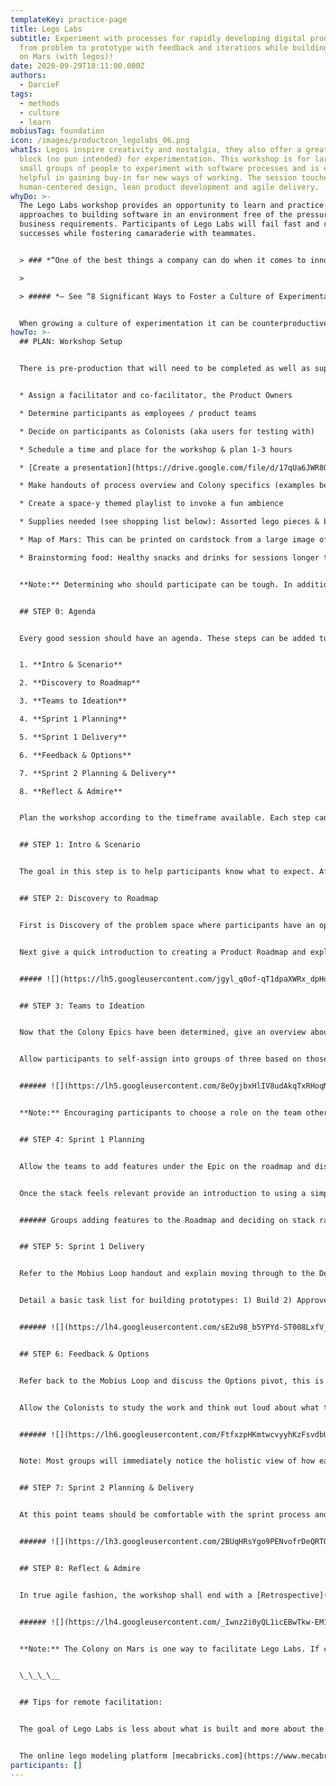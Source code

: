 ```yaml
---
templateKey: practice-page
title: Lego Labs
subtitle: Experiment with processes for rapidly developing digital products. Go
  from problem to prototype with feedback and iterations while building a Colony
  on Mars (with legos)!
date: 2020-09-29T18:11:00.000Z
authors:
  - DarcieF
tags:
  - methods
  - culture
  - learn
mobiusTag: foundation
icon: /images/productcon_legolabs_06.png
whatIs: Legos inspire creativity and nostalgia, they also offer a great building
  block (no pun intended) for experimentation. This workshop is for large or
  small groups of people to experiment with software processes and is especially
  helpful in gaining buy-in for new ways of working. The session touches upon
  human-centered design, lean product development and agile delivery.
whyDo: >-
  The Lego Labs workshop provides an opportunity to learn and practice iterative
  approaches to building software in an environment free of the pressure of
  business requirements. Participants of Lego Labs will fail fast and celebrate
  successes while fostering camaraderie with teammates.


  > ### *“One of the best things a company can do when it comes to innovation is to provide employees with the time and resources they need to freely experiment with new techniques....”* 

  >

  > ##### *— See “8 Significant Ways to Foster a Culture of Experimentation” Forbes, May 21, 2019*


  When growing a culture of experimentation it can be counterproductive to jump right into changes in process, primarily because too much too fast often deters people from adopting new ways of working.
howTo: >-
  ## PLAN: Workshop Setup


  There is pre-production that will need to be completed as well as supplies prepared. Some things to consider include:


  * Assign a facilitator and co-facilitator, the Product Owners

  * Determine participants as employees / product teams

  * Decide on participants as Colonists (aka users for testing with)

  * Schedule a time and place for the workshop & plan 1-3 hours

  * [Create a presentation](https://drive.google.com/file/d/17qUa6JWR8ODGVqJ4IqRrTCm5n-IyZz_x/view?usp=sharing) document as facilitator’s guide (templates in ‘links we love’ below)

  * Make handouts of process overview and Colony specifics (examples below)

  * Create a space-y themed playlist to invoke a fun ambience

  * Supplies needed (see shopping list below): Assorted lego pieces & baseplates, sharpies, pencils & paper, printed handouts, sticky notes 3x3 + 8x6

  * Map of Mars: This can be printed on cardstock from a large image of the planet

  * Brainstorming food: Healthy snacks and drinks for sessions longer than an hour


  **Note:** Determining who should participate can be tough. In addition to cross-functional product team roles it is important to include leadership and different lines of business, which will help gain empathy and understanding of processes across an entire organization.


  ## STEP 0: Agenda


  Every good session should have an agenda. These steps can be added to a whiteboard or printed for participants to have an overview of the time together.


  1. **Intro & Scenario**

  2. **Discovery to Roadmap**

  3. **Teams to Ideation**

  4. **Sprint 1 Planning**

  5. **Sprint 1 Delivery**

  6. **Feedback & Options**

  7. **Sprint 2 Planning & Delivery**

  8. **Reflect & Admire**


  Plan the workshop according to the timeframe available. Each step can be shortened or lengthened based upon what is desired to be learned. For example, the second sprint can be removed or some of the exercises combined if necessary.


  ## STEP 1: Intro & Scenario


  The goal in this step is to help participants know what to expect. After a brief introduction to why the workshop is happening, start with a [Social Contract](https://openpracticelibrary.com/practice/social-contract/) exercise to help instill a sense of trust amongst the group. Use participant handouts to assist in understanding the scenario and logistics for building a Colony on Mars. [The Mobius Loop](https://drive.google.com/file/d/1CAWE9y8xNi7PIE08muHn3207MRaivEGk/view?usp=sharing) process map may also be printed and available to discuss phases of iteration and steps for the workshop.


  ## STEP 2: Discovery to Roadmap


  First is Discovery of the problem space where participants have an opportunity to ask questions of the Product Owners and the Colonists. Give a quick overview on how to conduct qualitative research and encourage note-taking on an [Empathy Map](https://openpracticelibrary.com/practice/empathy-mapping/), then allow the participants to ask open-ended questions and learn more. The goal is to get an understanding of the challenges and determine areas of the Colony that must be built.


  Next give a quick introduction to creating a Product Roadmap and explain the difference between Epics and Features. With insights from Discovery fresh in mind, ask the participants a [How Might We](https://openpracticelibrary.com/practice/hmw/) question to brainstorm out loud the high level build areas for the Colony, which will be the Epics. As ideas are shared, write those onto the 8x6 sticky pad, after ideation consolidate similar topics and collaborate on adding build areas to the Spine of the Roadmap.


  ##### ![](https://lh5.googleusercontent.com/jgyl_q0of-qT1dpaXWRx_dpHoY27LNDNL80BElPjPrk_kKcgnDzAtXqXG9Z3GFLYYC0ezHVxKD0DRIFevhP5KUGrcU7q2Ee23x0Melp5eMJrFJKBlZbvIGh7E6xJ5bOH9EnTfV5Z)Facilitating Lego Labs at ProductCon in Los Angeles for a VIP group of conference attendees.


  ## STEP 3: Teams to Ideation


  Now that the Colony Epics have been determined, give an overview about working in cross-functional teams. Discuss the role of a Product Manager as voice of the business, a Product Designer as voice of the user, and a Software Engineer as voice of the system.


  Allow participants to self-assign into groups of three based on those roles and choose a Mars build area (Epic) to focus upon. Each product team now has a set amount of time to brainstorm together what they will build as specific Features for the Colony area chosen. These features should be noted on 3x3 sticky and consolidated.


  ###### ![](https://lh5.googleusercontent.com/8eOyjbxHlIV8udAkqTxRHoqMI1rIyZKk-SbnAnDeMrrBbgfsBzBpEVIv13uWdqyjWDJFDx9v9QsH7KVRS_7NnG1GgHB3C4i2EsK0-ezDvTfYnRngfCpcfSBKItAk-Zcycdqo49cH)The teams ideating feature solutions for their build area. 


  **Note:** Encouraging participants to choose a role on the team other than their current profession can help in gaining empathy for cross-functional tasks. For a longer workshop timeframe consider adding a quick brainstorm for the groups to create their team name.


  ## STEP 4: Sprint 1 Planning


  Allow the teams to add features under the Epic on the roadmap and discuss that this gives a holistic view across each build area. Give an overview of how to prioritize a stack rank of the Features based upon User Value – with most valuable features at the top of the stack.


  Once the stack feels relevant provide an introduction to using a simple Kanban board for each team to prioritize a backlog. Discuss that the features on the Roadmap can be translated into User Stories and have the Product Managers on each team prepare to manage completion of each item added to the backlog.


  ###### Groups adding features to the Roadmap and deciding on stack rank.


  ## STEP 5: Sprint 1 Delivery


  Refer to the Mobius Loop handout and explain moving through to the Delivery phase of the product development process. Give an overview of the feedback loop cycles for Build, Measure, Learn. Ensure team members keep the vision and Colonist’s needs in-mind.


  Detail a basic task list for building prototypes: 1) Build 2) Approve 3) Iterate 4) Repeat. Ensure the group understands the goal is to complete more than one feature / user story from their backlog. Allow teams to deploy the prototypes to the Mars Colony Map after completing a story or provide a couple minutes at the end of the building to do so.


  ###### ![](https://lh4.googleusercontent.com/sE2u98_b5YPYd-ST008LxfV_f7XglMKkhIH8prF9P8T9HokZN3Q2mLo0FEJGOZOdolJBkEEiTcL05uWpiV6k0nNM2EIKpjr1gJdxi0PwBLL_5eZm-kDG9AGMsfv4FFzMiRYxfe00)People who had never met each other before working closely to create a Lego prototype.


  ## STEP 6: Feedback & Options


  Refer back to the Mobius Loop and discuss the Options pivot, this is the time when teams will decide how to iterate based upon feedback. Provide some time for the entire group to now look at the prototypes holistically on the map.


  Allow the Colonists to study the work and think out loud about what they see or do not see. Product Owners should be sure to point out any reminders about the vision or goals. Teams can then ask clarifying questions about the feedback received. Talk to the group about developing actionable insights from user feedback, and ensure it is understood how that will inform iterations in the next sprint.


  ###### ![](https://lh6.googleusercontent.com/FtfxzpHKmtwcvyyhKzFsvdbUxY8DOHxzlLV9W2kR1sf2zJInBWLcqChBccvL9eSqofCY7L2KUaFYNl3tw2GGHf-3172mv0vQ2MiSja8mQJcZk9h-W8DlvDhbsdserpGovlV3r3Sn)Gathering feedback from the Colonists and Product Owners for iteration planning.


  Note: Most groups will immediately notice the holistic view of how each separate prototype connects with the other build areas on the Mars map. Often this develops some ideas about how to iterate, if this is not discussed Product Owners can point it out.


  ## STEP 7: Sprint 2 Planning & Delivery


  At this point teams should be comfortable with the sprint process and some may be ahead of the group in planning out iterations for the prototypes. Before jumping in, ensure the teams are thinking about any Hangover Work that did not get done from the first sprint. This can be incorporated into what is built next.


  ###### ![](https://lh3.googleusercontent.com/2BUqHRsYgo9PENvofrDeQRTQ1ubBM3xI6O-fF6Pw7riolIOkfZ8N_4I0TnFxdz1LRTICiEUyWkYYBE9K9tvPWnkFbistjoIn9JIG2JX4qfrQBHjxzYcZx3uc4N1TFtTjC4WQXfXv)The full workshop room with Roadmap on the left side windows and Kanban board on the right. 


  ## STEP 8: Reflect & Admire


  In true agile fashion, the workshop shall end with a [Retrospective](https://openpracticelibrary.com/practice/retrospectives/) for team reflection on what was learned and effectiveness of the session. Please also take time to admire how much creativity and dedication went into building an amazing lego Colony on Mars. If time is running short, consider a simple retrospective style such as Plus/Delta.


  ###### ![](https://lh4.googleusercontent.com/_Iwnz2i0yQL1icEBwTkw-EM1fPwDn_nhSnyRJeBj7Ykc0aXpsZf0yr2apMD-GbNQf_ZzDWK4iAaPyujHoHAF9bebwRT0fIqyDY8zCLqnE7UnohbO-VI6Ack7DZXNEk3TSM3buX8v)The Colony prototypes added to Mars map with notes to identify features. 


  **Note:** The Colony on Mars is one way to facilitate Lego Labs. If changing the scenario is what works best for participants feel free to do so!


  \_\_\_\__


  ## Tips for remote facilitation:


  The goal of Lego Labs is less about what is built and more about the practice and collaboration. This workshop can be redefined for a virtual environment by changing the scenario and setting.


  The online lego modeling platform [mecabricks.com](https://www.mecabricks.com/) is an option for virtual building. Some other tools that work well for ideation and visual collaboration include [mural.co](https://mural.co/), [miro.com](https://miro.com/) or [Freehand](https://www.invisionapp.com/lp/ss-freehand-gen), and of course a video conference platform that works best for all participants involved should be utilized.
participants: []
---
```

